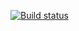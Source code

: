 [![Build status](https://ci.appveyor.com/api/projects/status/dhlugbfxqnh7nmrg?svg=true)](https://ci.appveyor.com/project/MeriAv/2-2)